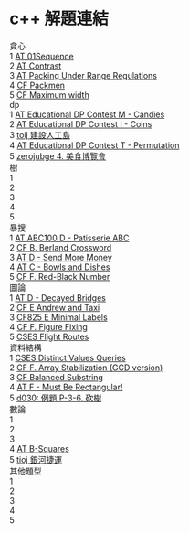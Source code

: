 # c++ 解題連結

貪心  
1 [AT 01Sequence](https://atcoder.jp/contests/abc216/tasks/abc216_g)  
2 [AT Contrast](https://atcoder.jp/contests/abc178/tasks/abc178_f)  
3 [AT Packing Under Range Regulations](https://atcoder.jp/contests/abc214/tasks/abc214_e)  
4 [CF Packmen](https://codeforces.com/contest/847/problem/E)  
5 [CF Maximum width](https://codeforces.com/contest/1492/problem/C)  
dp  
1 [AT Educational DP Contest M - Candies](https://atcoder.jp/contests/dp/tasks/dp_m)  
2 [AT Educational DP Contest I - Coins](https://atcoder.jp/contests/dp/tasks/dp_i)  
3 [toij 建設人工島](https://tioj.ck.tp.edu.tw/problems/2189)    
4 [AT Educational DP Contest T - Permutation](https://atcoder.jp/contests/dp/tasks/dp_t)  
5 [zerojubge 4. 美食博覽會](https://zerojudge.tw/ShowProblem?problemid=g278)    
樹   
1 []()  
2 []()  
3 []()  
4 []()  
5 []()  
暴搜   
1 [AT ABC100 D - Patisserie ABC](https://atcoder.jp/contests/abc100/tasks/abc100_d)  
2 [CF B. Berland Crossword](https://codeforces.com/problemset/problem/1494/B)  
3 [AT D - Send More Money](https://atcoder.jp/contests/abc198/tasks/abc198_d)   
4 [AT C - Bowls and Dishes](https://atcoder.jp/contests/abc190/tasks/abc190_c)   
5 [CF F. Red-Black Number](https://codeforces.com/contest/1593/problem/F)    
圖論  
1 [AT D - Decayed Bridges](https://atcoder.jp/contests/abc120/tasks/abc120_d)    
2 [CF E Andrew and Taxi](https://codeforces.com/contest/1100/problem/E)   
3 [CF825 E Minimal Labels](https://codeforces.com/contest/825/problem/E)  
4 [CF F. Figure Fixing](https://codeforces.com/contest/1537/problem/F)  
5 [CSES Flight Routes](https://cses.fi/problemset/task/1196)  
資料結構     
1 [CSES Distinct Values Queries](https://cses.fi/problemset/task/1734)   
2 [CF F. Array Stabilization (GCD version)](https://codeforces.com/contest/1547/problem/F)  
3 [CF Balanced Substring](https://codeforces.com/problemset/problem/873/B)   
4 [AT F - Must Be Rectangular!](https://atcoder.jp/contests/abc131/tasks/abc131_f)  
5 [d030: 例題 P-3-6. 砍樹](https://judge.tcirc.tw/ShowProblem?problemid=d030)  
數論   
1 []()  
2 []()  
3 []()  
4 [AT B-Squares](https://atcoder.jp/contests/arc125/tasks/arc125_b)  
5 [tioj 銀河捷運](https://tioj.ck.tp.edu.tw/problems/2190)  
其他題型   
1 []()  
2 []()  
3 []()  
4 []()  
5 []()  

